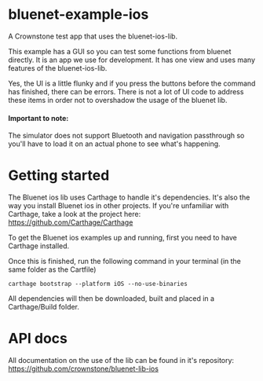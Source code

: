 # bluenet-example-ios

A Crownstone test app that uses the bluenet-ios-lib.

This example has a GUI so you can test some functions from bluenet directly. It is an app we use for development. It has one view and uses many features of the bluenet-ios-lib.

Yes, the UI is a little flunky and if you press the buttons before the command has finished, there can be errors. There is not a lot of UI code to address these items in order not to overshadow the usage of the bluenet lib.

#### Important to note:
The simulator does not support Bluetooth and navigation passthrough so you'll have to load it on an actual phone to see what's happening.

# Getting started

The Bluenet ios lib uses Carthage to handle it's dependencies. It's also the way you install Bluenet ios in other projects.
If you're unfamiliar with Carthage, take a look at the project here: https://github.com/Carthage/Carthage

To get the Bluenet ios examples up and running, first you need to have Carthage installed.

Once this is finished, run the following command in your terminal (in the same folder as the Cartfile)

```
carthage bootstrap --platform iOS --no-use-binaries
```

All dependencies will then be downloaded, built and placed in a Carthage/Build folder.


# API docs

All documentation on the use of the lib can be found in it's repository:
https://github.com/crownstone/bluenet-lib-ios

